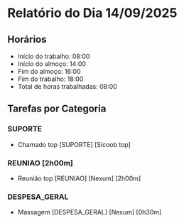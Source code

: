 # Relatório do Dia 14/09/2025

## Horários
- Início do trabalho: 08:00
- Início do almoço: 14:00
- Fim do almoço: 16:00
- Fim do trabalho: 18:00
- Total de horas trabalhadas: 08:00

## Tarefas por Categoria
### SUPORTE
- Chamado top [SUPORTE] [Sicoob top]

### REUNIAO [2h00m]
- Reunião top [REUNIAO] [Nexum] [2h00m]

### DESPESA_GERAL
- Massagem [DESPESA_GERAL] [Nexum] [0h30m]

